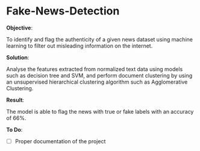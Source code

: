 # Fake-News-Detection

**Objective**: 

To identify and flag the authenticity of a given news dataset using machine learning to filter out misleading information on the internet.

**Solution**: 

Analyse the features extracted from normalized text data using models such as decision tree and SVM, and perform document clustering by using an unsupervised hierarchical clustering algorithm such as Agglomerative Clustering.

**Result**: 

The model is able to flag the news with true or fake labels with an accuracy of 66%.

**To Do**:

- [ ] Proper documentation of the project

